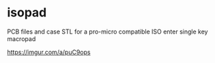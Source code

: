 # isopad
PCB files and case STL for a pro-micro compatible ISO enter single key macropad

https://imgur.com/a/puC9ops
